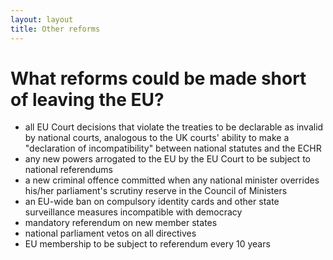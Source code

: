 ```yaml
---
layout: layout
title: Other reforms
---
```


What reforms could be made short of leaving the EU?
===================================================



* all EU Court decisions that violate the treaties to be declarable as 
  invalid by national courts, analogous to the UK courts' ability to make a 
  "declaration of incompatibility" between national statutes and the ECHR
* any new powers arrogated to the EU by the EU Court to be subject to 
  national referendums
* a new criminal offence committed when any national minister overrides 
  his/her parliament's scrutiny reserve in the Council of Ministers
* an EU-wide ban on compulsory identity cards and other state surveillance 
  measures incompatible with democracy
* mandatory referendum on new member states
* national parliament vetos on all directives
* EU membership to be subject to referendum every 10 years

